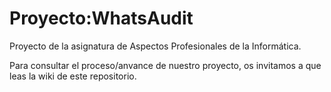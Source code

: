 Proyecto:WhatsAudit
====================

Proyecto de la asignatura de Aspectos Profesionales de la Informática.

Para consultar el proceso/anvance de nuestro proyecto, os invitamos a que leas la wiki de este repositorio.
